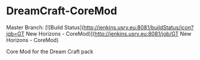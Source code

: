# DreamCraft-CoreMod
Master Branch: [![Build Status](http://jenkins.usrv.eu:8081/buildStatus/icon?job=GT New Horizons - CoreMod)](http://jenkins.usrv.eu:8081/job/GT New Horizons - CoreMod)

Core Mod for the Dream Craft pack
